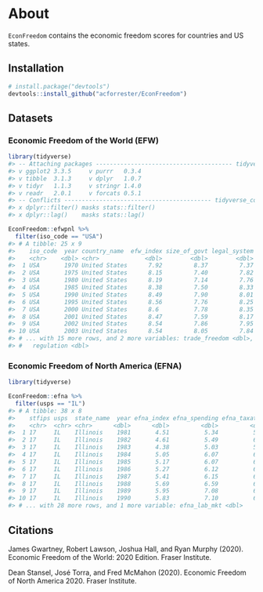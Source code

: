 
# About

`EconFreedom` contains the economic freedom scores for countries and US
states.

## Installation

``` r
# install.package("devtools")
devtools::install_github("acforrester/EconFreedom")
```

## Datasets

### Economic Freedom of the World (EFW)

``` r
library(tidyverse)
#> -- Attaching packages --------------------------------------- tidyverse 1.3.1 --
#> v ggplot2 3.3.5     v purrr   0.3.4
#> v tibble  3.1.3     v dplyr   1.0.7
#> v tidyr   1.1.3     v stringr 1.4.0
#> v readr   2.0.1     v forcats 0.5.1
#> -- Conflicts ------------------------------------------ tidyverse_conflicts() --
#> x dplyr::filter() masks stats::filter()
#> x dplyr::lag()    masks stats::lag()

EconFreedom::efwpnl %>% 
  filter(iso_code == "USA")
#> # A tibble: 25 x 9
#>    iso_code  year country_name  efw_index size_of_govt legal_system sound_money
#>    <chr>    <dbl> <chr>             <dbl>        <dbl>        <dbl>       <dbl>
#>  1 USA       1970 United States      7.92         8.37         7.37        9.59
#>  2 USA       1975 United States      8.15         7.40         7.82        9.26
#>  3 USA       1980 United States      8.19         7.14         7.76        9.22
#>  4 USA       1985 United States      8.38         7.50         8.33        9.36
#>  5 USA       1990 United States      8.49         7.90         8.01        9.68
#>  6 USA       1995 United States      8.56         7.76         8.25        9.76
#>  7 USA       2000 United States      8.6          7.78         8.35        9.78
#>  8 USA       2001 United States      8.47         7.59         8.17        9.73
#>  9 USA       2002 United States      8.54         7.86         7.95        9.80
#> 10 USA       2003 United States      8.54         8.05         7.84        9.82
#> # ... with 15 more rows, and 2 more variables: trade_freedom <dbl>,
#> #   regulation <dbl>
```

### Economic Freedom of North America (EFNA)

``` r
library(tidyverse)

EconFreedom::efna %>% 
  filter(usps == "IL")
#> # A tibble: 38 x 8
#>    stfips usps  state_name  year efna_index efna_spending efna_taxation
#>    <chr>  <chr> <chr>      <dbl>      <dbl>         <dbl>         <dbl>
#>  1 17     IL    Illinois    1981       4.51          5.34          5.97
#>  2 17     IL    Illinois    1982       4.61          5.49          6.14
#>  3 17     IL    Illinois    1983       4.38          5.03          5.90
#>  4 17     IL    Illinois    1984       5.05          6.07          6.16
#>  5 17     IL    Illinois    1985       5.17          6.07          6.21
#>  6 17     IL    Illinois    1986       5.27          6.12          6.20
#>  7 17     IL    Illinois    1987       5.41          6.15          6.24
#>  8 17     IL    Illinois    1988       5.69          6.59          6.20
#>  9 17     IL    Illinois    1989       5.95          7.08          6.20
#> 10 17     IL    Illinois    1990       5.83          7.10          6.02
#> # ... with 28 more rows, and 1 more variable: efna_lab_mkt <dbl>
```

## Citations

James Gwartney, Robert Lawson, Joshua Hall, and Ryan Murphy (2020).
Economic Freedom of the World: 2020 Edition. Fraser Institute.

Dean Stansel, José Torra, and Fred McMahon (2020). Economic Freedom of
North America 2020. Fraser Institute.
